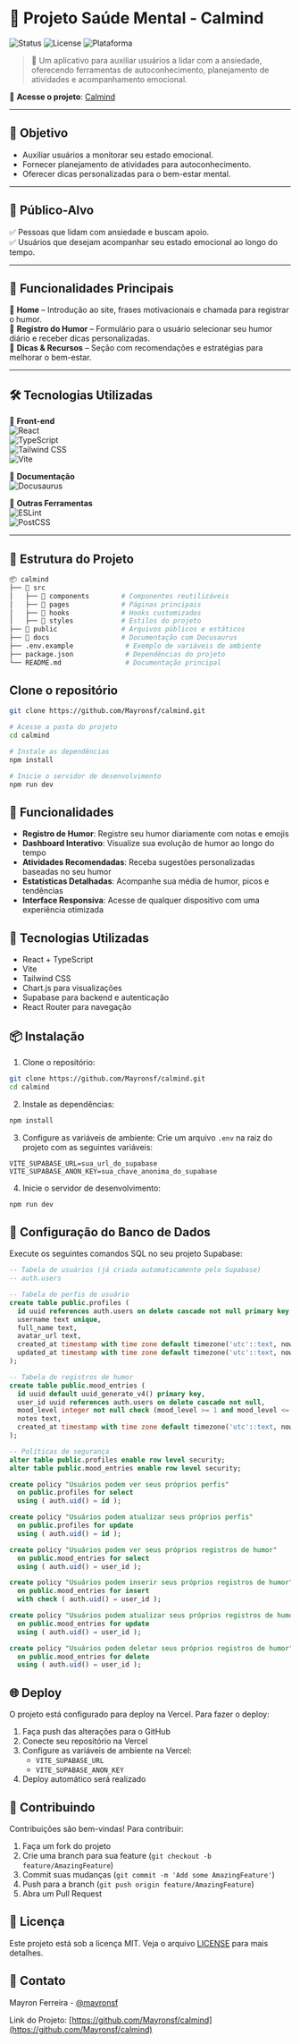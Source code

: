 # 🌿 Projeto Saúde Mental - Calmind

![Status](https://img.shields.io/badge/Status-Em%20Desenvolvimento-yellow) 
![License](https://img.shields.io/badge/Licença-MIT-blue)
![Plataforma](https://img.shields.io/badge/Plataforma-Web-green)

> 🧘 Um aplicativo para auxiliar usuários a lidar com a ansiedade, oferecendo ferramentas de autoconhecimento, planejamento de atividades e acompanhamento emocional.

🔗 **Acesse o projeto**: [Calmind](https://calmind-sigma.vercel.app/)  

---

## 🧠 Objetivo

- Auxiliar usuários a monitorar seu estado emocional.  
- Fornecer planejamento de atividades para autoconhecimento.    
- Oferecer dicas personalizadas para o bem-estar mental.  

---

## 🎯 Público-Alvo

✅ Pessoas que lidam com ansiedade e buscam apoio.  
✅ Usuários que desejam acompanhar seu estado emocional ao longo do tempo.  

---

## 🚀 Funcionalidades Principais

📌 **Home** – Introdução ao site, frases motivacionais e chamada para registrar o humor.  
📌 **Registro do Humor** – Formulário para o usuário selecionar seu humor diário e receber dicas personalizadas.  
📌 **Dicas & Recursos** – Seção com recomendações e estratégias para melhorar o bem-estar.  

---

## 🛠️ Tecnologias Utilizadas

📌 **Front-end**  
![React](https://img.shields.io/badge/React-20232A?style=flat&logo=react&logoColor=61DAFB)  
![TypeScript](https://img.shields.io/badge/TypeScript-3178C6?style=flat&logo=typescript&logoColor=white)  
![Tailwind CSS](https://img.shields.io/badge/Tailwind_CSS-06B6D4?style=flat&logo=tailwindcss&logoColor=white)  
![Vite](https://img.shields.io/badge/Vite-B73BFE?style=flat&logo=vite&logoColor=FFD62E)  

📌 **Documentação**  
![Docusaurus](https://img.shields.io/badge/Docusaurus-FB7185?style=flat&logo=docusaurus&logoColor=white)  

📌 **Outras Ferramentas**  
![ESLint](https://img.shields.io/badge/ESLint-4B32C3?style=flat&logo=eslint&logoColor=white)  
![PostCSS](https://img.shields.io/badge/PostCSS-DD3A0A?style=flat&logo=postcss&logoColor=white)  

---

## 📂 Estrutura do Projeto

```bash
📦 calmind
├── 📁 src
│   ├── 📂 components        # Componentes reutilizáveis
│   ├── 📂 pages             # Páginas principais
│   ├── 📂 hooks             # Hooks customizados
│   ├── 📂 styles            # Estilos do projeto
├── 📁 public                # Arquivos públicos e estáticos
├── 📁 docs                  # Documentação com Docusaurus
├── .env.example             # Exemplo de variáveis de ambiente
├── package.json             # Dependências do projeto
└── README.md                # Documentação principal
```

## Clone o repositório
```bash
git clone https://github.com/Mayronsf/calmind.git

# Acesse a pasta do projeto
cd calmind

# Instale as dependências
npm install

# Inicie o servidor de desenvolvimento
npm run dev
```

## 🌟 Funcionalidades

- **Registro de Humor**: Registre seu humor diariamente com notas e emojis
- **Dashboard Interativo**: Visualize sua evolução de humor ao longo do tempo
- **Atividades Recomendadas**: Receba sugestões personalizadas baseadas no seu humor
- **Estatísticas Detalhadas**: Acompanhe sua média de humor, picos e tendências
- **Interface Responsiva**: Acesse de qualquer dispositivo com uma experiência otimizada

## 🚀 Tecnologias Utilizadas

- React + TypeScript
- Vite
- Tailwind CSS
- Chart.js para visualizações
- Supabase para backend e autenticação
- React Router para navegação

## 📦 Instalação

1. Clone o repositório:
```bash
git clone https://github.com/Mayronsf/calmind.git
cd calmind
```

2. Instale as dependências:
```bash
npm install
```

3. Configure as variáveis de ambiente:
Crie um arquivo `.env` na raiz do projeto com as seguintes variáveis:
```env
VITE_SUPABASE_URL=sua_url_do_supabase
VITE_SUPABASE_ANON_KEY=sua_chave_anonima_do_supabase
```

4. Inicie o servidor de desenvolvimento:
```bash
npm run dev
```

## 🔧 Configuração do Banco de Dados

Execute os seguintes comandos SQL no seu projeto Supabase:

```sql
-- Tabela de usuários (já criada automaticamente pelo Supabase)
-- auth.users

-- Tabela de perfis de usuário
create table public.profiles (
  id uuid references auth.users on delete cascade not null primary key,
  username text unique,
  full_name text,
  avatar_url text,
  created_at timestamp with time zone default timezone('utc'::text, now()) not null,
  updated_at timestamp with time zone default timezone('utc'::text, now()) not null
);

-- Tabela de registros de humor
create table public.mood_entries (
  id uuid default uuid_generate_v4() primary key,
  user_id uuid references auth.users on delete cascade not null,
  mood_level integer not null check (mood_level >= 1 and mood_level <= 5),
  notes text,
  created_at timestamp with time zone default timezone('utc'::text, now()) not null
);

-- Políticas de segurança
alter table public.profiles enable row level security;
alter table public.mood_entries enable row level security;

create policy "Usuários podem ver seus próprios perfis"
  on public.profiles for select
  using ( auth.uid() = id );

create policy "Usuários podem atualizar seus próprios perfis"
  on public.profiles for update
  using ( auth.uid() = id );

create policy "Usuários podem ver seus próprios registros de humor"
  on public.mood_entries for select
  using ( auth.uid() = user_id );

create policy "Usuários podem inserir seus próprios registros de humor"
  on public.mood_entries for insert
  with check ( auth.uid() = user_id );

create policy "Usuários podem atualizar seus próprios registros de humor"
  on public.mood_entries for update
  using ( auth.uid() = user_id );

create policy "Usuários podem deletar seus próprios registros de humor"
  on public.mood_entries for delete
  using ( auth.uid() = user_id );
```

## 🌐 Deploy

O projeto está configurado para deploy na Vercel. Para fazer o deploy:

1. Faça push das alterações para o GitHub
2. Conecte seu repositório na Vercel
3. Configure as variáveis de ambiente na Vercel:
   - `VITE_SUPABASE_URL`
   - `VITE_SUPABASE_ANON_KEY`
4. Deploy automático será realizado

## 🤝 Contribuindo

Contribuições são bem-vindas! Para contribuir:

1. Faça um fork do projeto
2. Crie uma branch para sua feature (`git checkout -b feature/AmazingFeature`)
3. Commit suas mudanças (`git commit -m 'Add some AmazingFeature'`)
4. Push para a branch (`git push origin feature/AmazingFeature`)
5. Abra um Pull Request

## 📝 Licença

Este projeto está sob a licença MIT. Veja o arquivo [LICENSE](LICENSE) para mais detalhes.

## 📧 Contato

Mayron Ferreira - [@mayronsf](https://github.com/Mayronsf)

Link do Projeto: [https://github.com/Mayronsf/calmind](https://github.com/Mayronsf/calmind)
